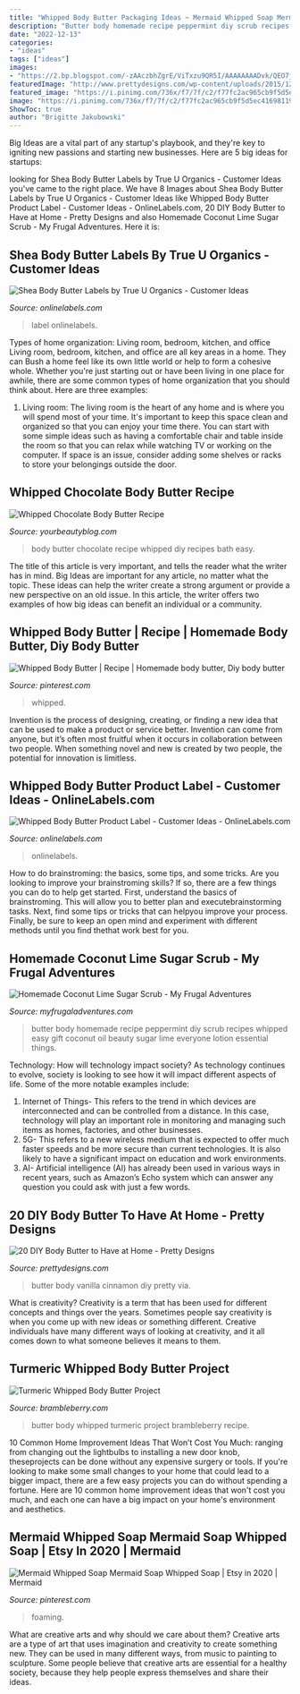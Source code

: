 ```yaml
---
title: "Whipped Body Butter Packaging Ideas ~ Mermaid Whipped Soap Mermaid Soap Whipped Soap"
description: "Butter body homemade recipe peppermint diy scrub recipes whipped easy gift coconut oil beauty sugar lime everyone lotion essential things"
date: "2022-12-13"
categories:
- "ideas"
tags: ["ideas"]
images:
- "https://2.bp.blogspot.com/-zAAczbhZgrE/ViTxzu9QR5I/AAAAAAAADvk/QEO7j1rrkIo/s1600/chocolate-body-butter-recipe.jpg"
featuredImage: "http://www.prettydesigns.com/wp-content/uploads/2015/12/Cinnamon-Vanilla-Body-Butter.jpg"
featured_image: "https://i.pinimg.com/736x/f7/7f/c2/f77fc2ac965cb9f5d5ec41698119c6e4.jpg"
image: "https://i.pinimg.com/736x/f7/7f/c2/f77fc2ac965cb9f5d5ec41698119c6e4.jpg"
ShowToc: true
author: "Brigitte Jakubowski"
---
```



Big Ideas are a vital part of any startup's playbook, and they're key to igniting new passions and starting new businesses. Here are 5 big ideas for startups: 

	

		
looking for Shea Body Butter Labels by True U Organics - Customer Ideas you've came to the right place. We have 8 Images about Shea Body Butter Labels by True U Organics - Customer Ideas like Whipped Body Butter Product Label - Customer Ideas - OnlineLabels.com, 20 DIY Body Butter to Have at Home - Pretty Designs and also Homemade Coconut Lime Sugar Scrub - My Frugal Adventures. Here it is:
		
    
## Shea Body Butter Labels By True U Organics - Customer Ideas

<img loading=lazy src="https://images.onlinelabels.com/images/LabelStudies/00000001/797/True-U-Organics-Shea-Body-Butter-label_detail.jpg" onerror="this.onerror=null;this.src='https://tse3.mm.bing.net/th?id=OIP.Bfj_oImvmpx5PZl9ekbVHAHaHa&amp;pid=15.1';" alt="Shea Body Butter Labels by True U Organics - Customer Ideas">

_Source: onlinelabels.com_

>label onlinelabels. 

	

Types of home organization: Living room, bedroom, kitchen, and office
Living room, bedroom, kitchen, and office are all key areas in a home. They can Bush a home feel like its own little world or help to form a cohesive whole. Whether you're just starting out or have been living in one place for awhile, there are some common types of home organization that you should think about. Here are three examples:
1. Living room: The living room is the heart of any home and is where you will spend most of your time. It's important to keep this space clean and organized so that you can enjoy your time there. You can start with some simple ideas such as having a comfortable chair and table inside the room so that you can relax while watching TV or working on the computer. If space is an issue, consider adding some shelves or racks to store your belongings outside the door.


    
## Whipped Chocolate Body Butter Recipe

<img loading=lazy src="https://2.bp.blogspot.com/-zAAczbhZgrE/ViTxzu9QR5I/AAAAAAAADvk/QEO7j1rrkIo/s1600/chocolate-body-butter-recipe.jpg" onerror="this.onerror=null;this.src='https://tse4.mm.bing.net/th?id=OIP.YUHXNy08KTkBv5IqxshmOAHaK8&amp;pid=15.1';" alt="Whipped Chocolate Body Butter Recipe">

_Source: yourbeautyblog.com_

>body butter chocolate recipe whipped diy recipes bath easy. 

	

The title of this article is very important, and tells the reader what the writer has in mind.
Big Ideas are important for any article, no matter what the topic. These ideas can help the writer create a strong argument or provide a new perspective on an old issue. In this article, the writer offers two examples of how big ideas can benefit an individual or a community.

    
## Whipped Body Butter | Recipe | Homemade Body Butter, Diy Body Butter

<img loading=lazy src="https://i.pinimg.com/736x/f7/7f/c2/f77fc2ac965cb9f5d5ec41698119c6e4.jpg" onerror="this.onerror=null;this.src='https://tse3.mm.bing.net/th?id=OIP.NgSt8VobmQ-568-3rx-VwAHaOS&amp;pid=15.1';" alt="Whipped Body Butter | Recipe | Homemade body butter, Diy body butter">

_Source: pinterest.com_

>whipped. 

	

Invention is the process of designing, creating, or finding a new idea that can be used to make a product or service better. Invention can come from anyone, but it’s often most fruitful when it occurs in collaboration between two people. When something novel and new is created by two people, the potential for innovation is limitless.

    
## Whipped Body Butter Product Label - Customer Ideas - OnlineLabels.com

<img loading=lazy src="https://images.onlinelabels.com/images/LabelStudies/00000003/2478/100-1138_detail.JPG" onerror="this.onerror=null;this.src='https://tse3.mm.bing.net/th?id=OIP.G_Xjlk257YoS9Npy_xGOzgHaFj&amp;pid=15.1';" alt="Whipped Body Butter Product Label - Customer Ideas - OnlineLabels.com">

_Source: onlinelabels.com_

>onlinelabels. 

	

How to do brainstroming: the basics, some tips, and some tricks.
Are you looking to improve your brainstroming skills? If so, there are a few things you can do to help get started. First, understand the basics of brainstroming. This will allow you to better plan and executebrainstorming tasks. Next, find some tips or tricks that can helpyou improve your process. Finally, be sure to keep an open mind and experiment with different methods until you find thethat work best for you.

    
## Homemade Coconut Lime Sugar Scrub - My Frugal Adventures

<img loading=lazy src="http://myfrugaladventures.com/wp-content/uploads/2013/11/Homemade-body-butter-recipe-333x500.jpg" onerror="this.onerror=null;this.src='https://tse3.mm.bing.net/th?id=OIP.zaQTPz_Dmbe2FnuarCPCaQHaLH&amp;pid=15.1';" alt="Homemade Coconut Lime Sugar Scrub - My Frugal Adventures">

_Source: myfrugaladventures.com_

>butter body homemade recipe peppermint diy scrub recipes whipped easy gift coconut oil beauty sugar lime everyone lotion essential things. 

	

Technology: How will technology impact society?
As technology continues to evolve, society is looking to see how it will impact different aspects of life. Some of the more notable examples include:
1. Internet of Things- This refers to the trend in which devices are interconnected and can be controlled from a distance. In this case, technology will play an important role in monitoring and managing such items as homes, factories, and other businesses. 
2. 5G- This refers to a new wireless medium that is expected to offer much faster speeds and be more secure than current technologies. It is also likely to have a significant impact on education and work environments. 
3. AI- Artificial intelligence (AI) has already been used in various ways in recent years, such as Amazon’s Echo system which can answer any question you could ask with just a few words.

    
## 20 DIY Body Butter To Have At Home - Pretty Designs

<img loading=lazy src="http://www.prettydesigns.com/wp-content/uploads/2015/12/Cinnamon-Vanilla-Body-Butter.jpg" onerror="this.onerror=null;this.src='https://tse2.mm.bing.net/th?id=OIP.l1W7-xqNsrb6_TPWfa0-WAHaJS&amp;pid=15.1';" alt="20 DIY Body Butter to Have at Home - Pretty Designs">

_Source: prettydesigns.com_

>butter body vanilla cinnamon diy pretty via. 

	

What is creativity?
Creativity is a term that has been used for different concepts and things over the years. Sometimes people say creativity is when you come up with new ideas or something different. Creative individuals have many different ways of looking at creativity, and it all comes down to what someone believes it means to them.

    
## Turmeric Whipped Body Butter Project

<img loading=lazy src="https://productimages.brambleberry.com/2018_Product/Projects/TurmericBodyButter_1000px.jpg" onerror="this.onerror=null;this.src='https://tse3.mm.bing.net/th?id=OIP.1xgfQsAL1I-WBCew-GswSQHaHa&amp;pid=15.1';" alt="Turmeric Whipped Body Butter Project">

_Source: brambleberry.com_

>butter body whipped turmeric project brambleberry recipe. 

	

10 Common Home Improvement Ideas That Won’t Cost You Much: ranging from changing out the lightbulbs to installing a new door knob, theseprojects can be done without any expensive surgery or tools.
If you're looking to make some small changes to your home that could lead to a bigger impact, there are a few easy projects you can do without spending a fortune. Here are 10 common home improvement ideas that won't cost you much, and each one can have a big impact on your home's environment and aesthetics.

    
## Mermaid Whipped Soap Mermaid Soap Whipped Soap | Etsy In 2020 | Mermaid

<img loading=lazy src="https://i.pinimg.com/736x/a7/69/96/a7699647ece54013d3374dc78cfb90a5.jpg" onerror="this.onerror=null;this.src='https://tse2.mm.bing.net/th?id=OIP.k3YbrWp8Qc4ZiOVGD6fRHAHaJ3&amp;pid=15.1';" alt="Mermaid Whipped Soap Mermaid Soap Whipped Soap | Etsy in 2020 | Mermaid">

_Source: pinterest.com_

>foaming. 

	

What are creative arts and why should we care about them?
Creative arts are a type of art that uses imagination and creativity to create something new. They can be used in many different ways, from music to painting to sculpture. Some people believe that creative arts are essential for a healthy society, because they help people express themselves and share their ideas.

